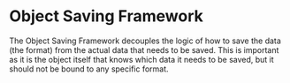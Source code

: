 Object Saving Framework
=======================

The Object Saving Framework decouples the logic of how to save the data (the format) from the actual data that needs to be saved. This is important as it is the object itself that knows which data it needs to be saved, but it should not be bound to any specific format.
